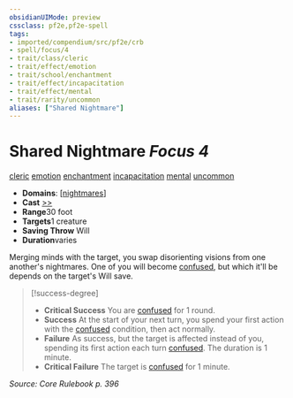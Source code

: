 ```yaml
---
obsidianUIMode: preview
cssclass: pf2e,pf2e-spell
tags:
- imported/compendium/src/pf2e/crb
- spell/focus/4
- trait/class/cleric
- trait/effect/emotion
- trait/school/enchantment
- trait/effect/incapacitation
- trait/effect/mental
- trait/rarity/uncommon
aliases: ["Shared Nightmare"]
---
```

# Shared Nightmare *Focus 4*   
[cleric](rules/traits/cleric.md)  [emotion](emotion.md)  [enchantment](enchantment.md)  [incapacitation](incapacitation.md)  [mental](mental.md)  [uncommon](uncommon.md)  

- **Domains**: [[nightmares](../setting/domains.md#Nightmares)]
- **Cast** [>>](chapter-9-playing-the-game.md#Actions "Two-Action") 
- **Range**30 foot
- **Targets**1 creature
- **Saving Throw** Will
- **Duration**varies

Merging minds with the target, you swap disorienting visions from one another's nightmares. One of you will become [confused](conditions.md#Confused), but which it'll be depends on the target's Will save.

> [!success-degree] 
> - **Critical Success** You are [confused](conditions.md#Confused) for 1 round.
> - **Success** At the start of your next turn, you spend your first action with the [confused](conditions.md#Confused) condition, then act normally.
> - **Failure** As success, but the target is affected instead of you, spending its first action each turn [confused](conditions.md#Confused). The duration is 1 minute.
> - **Critical Failure** The target is [confused](conditions.md#Confused) for 1 minute.

*Source: Core Rulebook p. 396*